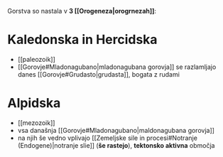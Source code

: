 Gorstva so nastala v **3 [[Orogeneza|orogrnezah]]**:
# Kaledonska in Hercidska
- [[paleozoik]]
- [[Gorovje#Mladonagubano|mladonagubana gorovja]] se razlamljajo danes [[Gorovje#Grudasto|grudasta]], bogata z rudami
# Alpidska
- [[mezozoik]]
- vsa današnja [[Gorovje#Mladonagubano|maldonagubana gorovja]]
- na njih še vedno vplivajo [[Zemeljske sile in procesi#Notranje (Endogene)|notranje slie]] (**še rastejo**), **tektonsko aktivna** območja
